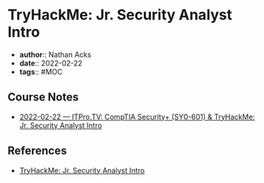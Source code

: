 # TryHackMe: Jr. Security Analyst Intro

* **author**:: Nathan Acks
* **date**:: 2022-02-22
* **tags**:: #MOC

## Course Notes

* [2022-02-22 — ITPro.TV: CompTIA Security+ (SY0-601) & TryHackMe: Jr. Security Analyst Intro](../log/2022-02-22-itprotv-comptia-security-plus-and-tryhackme-jr-security-analyst-intro.md)

## References

* [TryHackMe: Jr. Security Analyst Intro](https://tryhackme.com/room/jrsecanalystintrouxo)
